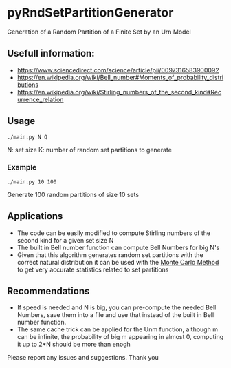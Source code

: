 # pyRndSetPartitionGenerator

Generation of a Random Partition of a Finite Set by an Urn Model

## Usefull information:

- https://www.sciencedirect.com/science/article/pii/0097316583900092
- https://en.wikipedia.org/wiki/Bell_number#Moments_of_probability_distributions
- https://en.wikipedia.org/wiki/Stirling_numbers_of_the_second_kind#Recurrence_relation

## Usage
```
./main.py N Q
```
N: set size
K: number of random set partitions to generate

### Example
```
./main.py 10 100
```
Generate 100 random partitions of size 10 sets

## Applications
- The code can be easily modified to compute Stirling numbers of the second kind for a given set size N
- The built in Bell number function can compute Bell Numbers for big N's
- Given that this algorithm generates random set partitions with the correct natural distribution it can be used with the [Monte Carlo Method](https://en.wikipedia.org/wiki/Monte_Carlo_method) to get very accurate statistics related to set partitions

## Recommendations
- If speed is needed and N is big, you can pre-compute the needed Bell Numbers, save them into a file and use that instead of the built in Bell number function.
- The same cache trick can be applied for the Unm function, although m can be infinite, the probability of big m appearing in almost 0, computing it up to 2*N should be more than enogh



Please report any issues and suggestions. Thank you
